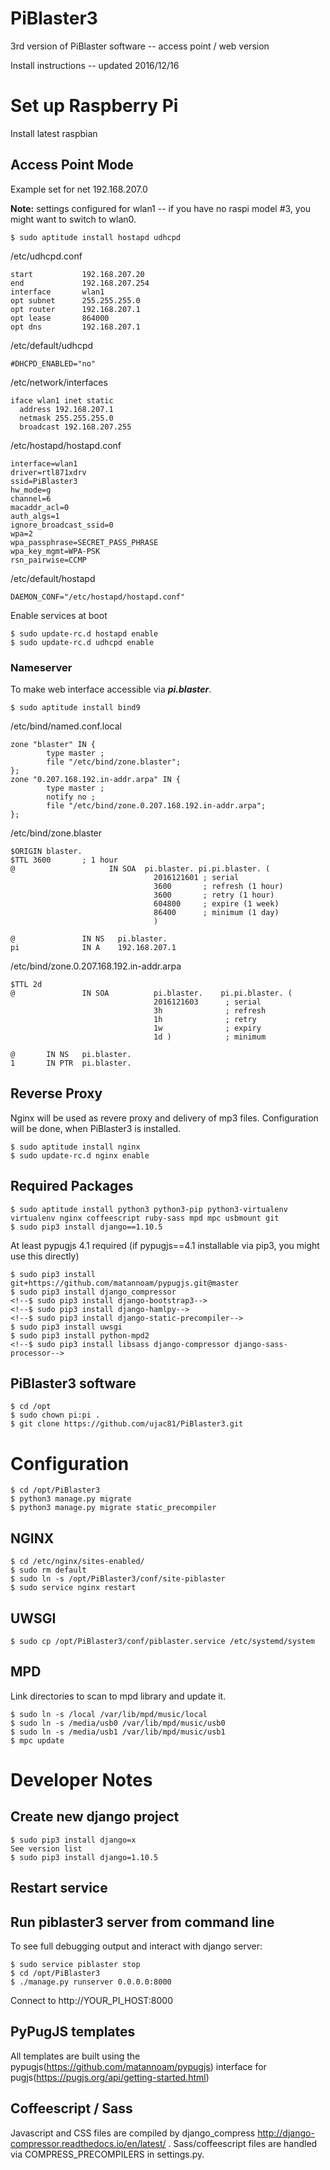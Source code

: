 # PiBlaster3

3rd version of PiBlaster software -- access point / web version

Install instructions -- updated 2016/12/16

# Set up Raspberry Pi
Install latest raspbian

## Access Point Mode
Example set for net 192.168.207.0

**Note:** settings configured for wlan1 -- if you have no raspi model #3, you might want to switch to wlan0.

    $ sudo aptitude install hostapd udhcpd

/etc/udhcpd.conf

    start           192.168.207.20
    end             192.168.207.254
    interface       wlan1
    opt subnet      255.255.255.0
    opt router      192.168.207.1
    opt lease       864000
    opt dns         192.168.207.1

/etc/default/udhcpd

    #DHCPD_ENABLED="no"

/etc/network/interfaces

    iface wlan1 inet static
      address 192.168.207.1
      netmask 255.255.255.0
      broadcast 192.168.207.255

/etc/hostapd/hostapd.conf

    interface=wlan1
    driver=rtl871xdrv
    ssid=PiBlaster3
    hw_mode=g
    channel=6
    macaddr_acl=0
    auth_algs=1
    ignore_broadcast_ssid=0
    wpa=2
    wpa_passphrase=SECRET_PASS_PHRASE
    wpa_key_mgmt=WPA-PSK
    rsn_pairwise=CCMP

/etc/default/hostapd

    DAEMON_CONF="/etc/hostapd/hostapd.conf"

Enable services at boot

    $ sudo update-rc.d hostapd enable
    $ sudo update-rc.d udhcpd enable

### Nameserver
To make web interface accessible via ***pi.blaster***.

    $ sudo aptitude install bind9

/etc/bind/named.conf.local

    zone "blaster" IN {
            type master ;
            file "/etc/bind/zone.blaster";
    };
    zone "0.207.168.192.in-addr.arpa" IN {
            type master ;
            notify no ;
            file "/etc/bind/zone.0.207.168.192.in-addr.arpa";
    };

/etc/bind/zone.blaster

    $ORIGIN blaster.
    $TTL 3600       ; 1 hour
    @                     IN SOA  pi.blaster. pi.pi.blaster. (
                                    2016121601 ; serial
                                    3600       ; refresh (1 hour)
                                    3600       ; retry (1 hour)
                                    604800     ; expire (1 week)
                                    86400      ; minimum (1 day)
                                    )

    @               IN NS   pi.blaster.
    pi              IN A    192.168.207.1

/etc/bind/zone.0.207.168.192.in-addr.arpa

    $TTL 2d
    @               IN SOA          pi.blaster.    pi.pi.blaster. (
                                    2016121603      ; serial
                                    3h              ; refresh
                                    1h              ; retry
                                    1w              ; expiry
                                    1d )            ; minimum

    @       IN NS   pi.blaster.
    1       IN PTR  pi.blaster.

## Reverse Proxy
Nginx will be used as revere proxy and delivery of mp3 files.
Configuration will be done, when PiBlaster3 is installed.

    $ sudo aptitude install nginx
    $ sudo update-rc.d nginx enable

## Required Packages

    $ sudo aptitude install python3 python3-pip python3-virtualenv virtualenv nginx coffeescript ruby-sass mpd mpc usbmount git
    $ sudo pip3 install django==1.10.5

At least pypugjs 4.1 required (if pypugjs==4.1 installable via pip3, you might use this directly)

    $ sudo pip3 install git+https://github.com/matannoam/pypugjs.git@master
    $ sudo pip3 install django_compressor
    <!--$ sudo pip3 install django-bootstrap3-->
    <!--$ sudo pip3 install django-hamlpy-->
    <!--$ sudo pip3 install django-static-precompiler-->
    $ sudo pip3 install uwsgi
    $ sudo pip3 install python-mpd2
    <!--$ sudo pip3 install libsass django-compressor django-sass-processor-->

## PiBlaster3 software

    $ cd /opt
    $ sudo chown pi:pi .
    $ git clone https://github.com/ujac81/PiBlaster3.git

# Configuration

    $ cd /opt/PiBlaster3
    $ python3 manage.py migrate
    $ python3 manage.py migrate static_precompiler

## NGINX

    $ cd /etc/nginx/sites-enabled/
    $ sudo rm default
    $ sudo ln -s /opt/PiBlaster3/conf/site-piblaster
    $ sudo service nginx restart

## UWSGI

    $ sudo cp /opt/PiBlaster3/conf/piblaster.service /etc/systemd/system

## MPD
Link directories to scan to mpd library and update it.

    $ sudo ln -s /local /var/lib/mpd/music/local
    $ sudo ln -s /media/usb0 /var/lib/mpd/music/usb0
    $ sudo ln -s /media/usb1 /var/lib/mpd/music/usb1
    $ mpc update

# Developer Notes

## Create new django project

    $ sudo pip3 install django=x
    See version list
    $ sudo pip3 install django=1.10.5

## Restart service

## Run piblaster3 server from command line
To see full debugging output and interact with django server:

    $ sudo service piblaster stop
    $ cd /opt/PiBlaster3
    $ ./manage.py runserver 0.0.0.0:8000

Connect to http://YOUR_PI_HOST:8000

## PyPugJS templates
All templates are built using the pypugjs(https://github.com/matannoam/pypugjs) interface for pugjs(https://pugjs.org/api/getting-started.html)

## Coffeescript / Sass
Javascript and CSS files are compiled by django_compress http://django-compressor.readthedocs.io/en/latest/ .
Sass/coffeescript files are handled via COMPRESS_PRECOMPILERS in settings.py.
